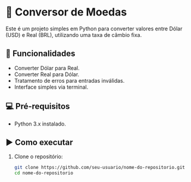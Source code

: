 # 💱 Conversor de Moedas

Este é um projeto simples em Python para converter valores entre Dólar (USD) e Real (BRL), utilizando uma taxa de câmbio fixa.

## 🚀 Funcionalidades

- Converter Dólar para Real.
- Converter Real para Dólar.
- Tratamento de erros para entradas inválidas.
- Interface simples via terminal.

## 💻 Pré-requisitos

- Python 3.x instalado.

## ▶️ Como executar

1. Clone o repositório:

   ```bash
   git clone https://github.com/seu-usuario/nome-do-repositorio.git
   cd nome-do-repositorio
